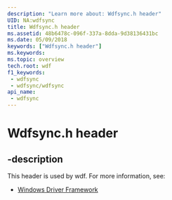 ```yaml
---
description: "Learn more about: Wdfsync.h header"
UID: NA:wdfsync
title: Wdfsync.h header
ms.assetid: 48b6478c-096f-337a-8dda-9d38136431bc
ms.date: 05/09/2018
keywords: ["Wdfsync.h header"]
ms.keywords: 
ms.topic: overview
tech.root: wdf
f1_keywords:
 - wdfsync
 - wdfsync/wdfsync
api_name:
 - wdfsync
---
```


# Wdfsync.h header


## -description

This header is used by wdf. For more information, see:

- [Windows Driver Framework](../_wdf/index.md)

